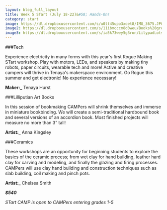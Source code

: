 ```yaml
---
layout: blog_full_layout
title: Week 5 STart (July 18-22)&#58; Hands-On!
category: start
image: https://dl.dropboxusercontent.com/s/u0lt45upo3xoet8/IMG_3675.JPG?dl=0
image2: https://dl.dropboxusercontent.com/s/11ibmcccm8d0weu/Books%20grouped%201-1.jpg?dl=0
image3: https://dl.dropboxusercontent.com/s/ia5k73wey5g3ron/LilypadLotsOfLights.JPG?dl=0
---
```


###Tech

Experience electricity in many forms with this year's first Rogue Making STart workshop. Play with motors, LEDs, and speakers by making tiny robots, paper circuits, wearable tech and more! Active and creative campers will thrive in Tenaya's makerspace environment. Go Rogue this summer and get electronic!  No experience necessary!

**Maker:_** Tenaya Hurst

	
###Lilliputian Art Books

In this session of bookmaking CAMPers will shrink themselves and immerse in miniature bookbinding. We will create a semi-traditional hardbound book and several versions of an accordion book. Most finished projects will measure no more than 3” tall!

**Artist:_** Anna Kingsley


###Ceramics

These workshops are an opportunity for beginning students to explore the basics of the ceramic process; from wet clay for hand building, leather hard clay for carving and modeling, and ﬁnally the glazing and ﬁring processes. CAMPers will use clay hand building and construction techniques such as slab building, coil making and pinch pots.

**Artist:_** Chelsea Smith

**_$540_**

*STart CAMP is open to CAMPers entering grades 1-5*

